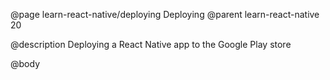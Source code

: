 @page learn-react-native/deploying Deploying
@parent learn-react-native 20

@description Deploying a React Native app to the Google Play store

@body